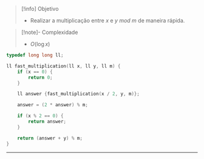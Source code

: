 > [!info] Objetivo
> - Realizar a multiplicação entre $x$ e $y$ $mod$ $m$ de maneira rápida.

> [!note]- Complexidade
> - $O(\log x)$

```cpp
typedef long long ll;

ll fast_multiplication(ll x, ll y, ll m) {
    if (x == 0) {
        return 0;
    }

    ll answer {fast_multiplication(x / 2, y, m)};

    answer = (2 * answer) % m;

    if (x % 2 == 0) {
        return answer;
    }

    return (answer + y) % m;
}
```

---